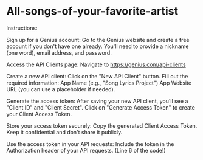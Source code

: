 # All-songs-of-your-favorite-artist
Instructions:

Sign up for a Genius account:
Go to the Genius website and create a free account if you don't have one already.
You'll need to provide a nickname (one word), email address, and password.

Access the API Clients page:
Navigate to https://genius.com/api-clients

Create a new API client:
Click on the "New API Client" button.
Fill out the required information:
App Name (e.g., "Song Lyrics Project")
App Website URL (you can use a placeholder if needed).

Generate the access token:
After saving your new API client, you'll see a "Client ID" and "Client Secret".
Click on "Generate Access Token" to create your Client Access Token.

Store your access token securely:
Copy the generated Client Access Token.
Keep it confidential and don't share it publicly.

Use the access token in your API requests:
Include the token in the Authorization header of your API requests. (Line 6 of the code!)
